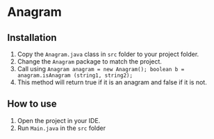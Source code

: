 # Anagram

## Installation
1. Copy the `Anagram.java` class in `src` folder to your project folder.
2. Change the `Anagram` package to match the project.
3. Call using
``
Anagram anagram = new Anagram();
boolean b = anagram.isAnagram (string1, string2);
``
4. This method will return true if it is an anagram and false if it is not.

## How to use
1. Open the project in your IDE.
2. Run `Main.java` in the `src` folder
